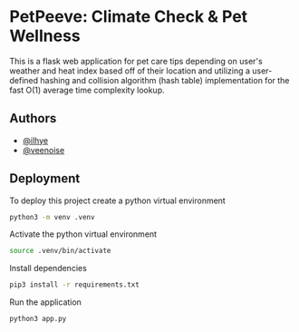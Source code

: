 
# PetPeeve: Climate Check & Pet Wellness

This is a flask web application for pet care tips depending on user's weather and heat index based off of their location and utilizing a user-defined hashing and collision algorithm (hash table) implementation for the fast O(1) average time complexity lookup. 

## Authors

- [@ilhye](https://github.com/ilhye)
- [@veenoise](https://github.com/veenoise)


## Deployment

To deploy this project create a python virtual environment

```bash
python3 -m venv .venv
```

Activate the python virtual environment

```bash
source .venv/bin/activate
```

Install dependencies

```bash
pip3 install -r requirements.txt
```

Run the application

```bash
python3 app.py
```
